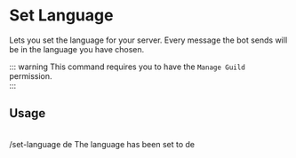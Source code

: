 # Set Language

Lets you set the language for your server. Every message the bot sends will be in the language you have chosen.<br />

::: warning
This command requires you to have the `Manage Guild` permission.<br />
:::

## Usage

<br />
<DiscordMessages>
	<DiscordMessage profile="user">
		/set-language de
	</DiscordMessage>
	<DiscordMessage profile="bot">
		The language has been set to de
	</DiscordMessage>
</DiscordMessages>

